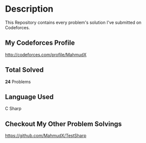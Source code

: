 # Description

This Repository contains every problem's solution I've submitted on Codeforces.

## My Codeforces Profile

<http://codeforces.com/profile/MahmudX>

## Total Solved

**24** Problems

## Language Used

C Sharp

## Checkout My Other Problem Solvings

https://github.com/MahmudX/TestSharp
